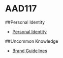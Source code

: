 # AAD117

##Personal Identity

  * [Personal Identity](https://www.flickr.com/photos/128218432@N05/collections/)

##Uncommon Knowledge

* [Brand Guidelines](http://scott-mcnab.github.io/AAD117/uncommonknowledge/index.html)

